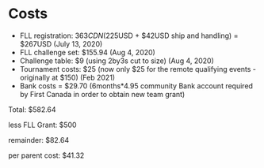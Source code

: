 # Costs
* FLL registration: $363CDN ($225USD + $42USD ship and handling) = $267USD (July 13, 2020)
* FLL challenge set: $155.94 (Aug 4, 2020)
* Challenge table: $9  (using 2by3s cut to size) (Aug 4, 2020)
* Tournament costs:  $25  (now only $25 for the remote qualifying events - originally at $150) (Feb 2021)
* Bank costs = $29.70 (6months*4.95 community Bank account required by First Canada in order to obtain new team grant)

Total: $582.64

less FLL Grant: $500

remainder: $82.64

per parent cost: $41.32

